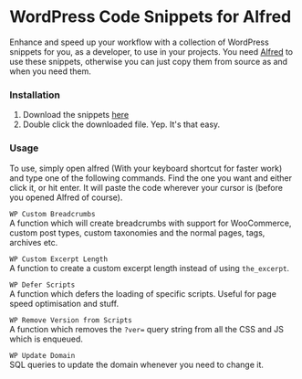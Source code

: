 # WordPress Code Snippets for Alfred

Enhance and speed up your workflow with a collection of WordPress snippets for you, as a developer, to use in your projects. You need [Alfred](https://www.alfredapp.com/) to use these snippets, otherwise you can just copy them from source as and when you need them.

### Installation
1. Download the snippets [here](https://github.com/AshboDev/WordPress-Code-Snippets-for-Alfred/raw/master/WordPress-Code-Snippets-for-Alfred.alfredsnippets)
2. Double click the downloaded file. Yep. It's that easy.

### Usage
To use, simply open alfred (With your keyboard shortcut for faster work) and type one of the following commands. Find the one you want and either click it, or hit enter. It will paste the code wherever your cursor is (before you opened Alfred of course).

`WP Custom Breadcrumbs`  
A function which will create breadcrumbs with support for WooCommerce, custom post types, custom taxonomies and the normal pages, tags, archives etc.

`WP Custom Excerpt Length`  
A function to create a custom excerpt length instead of using `the_excerpt`.

`WP Defer Scripts`  
A function which defers the loading of specific scripts. Useful for page speed optimisation and stuff.

`WP Remove Version from Scripts`  
A function which removes the `?ver=` query string from all the CSS and JS which is enqueued.

`WP Update Domain`  
SQL queries to update the domain whenever you need to change it.
